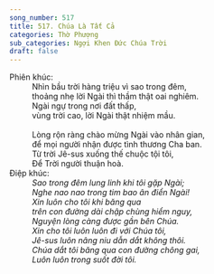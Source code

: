 ```yaml
---
song_number: 517
title: 517. Chúa Là Tất Cả
categories: Thờ Phượng
sub_categories: Ngợi Khen Đức Chúa Trời
draft: false
---
```

<dl><dt>Phiên khúc: </dt><dd data-verse="1">Nhìn bầu trời hàng triệu vì sao trong đêm, <br/>thoảng nhẹ lời Ngài thì thầm thật oai nghiêm. <br/>Ngài ngự trong nơi đất thấp, <br/>vùng trời cao, lời Ngài thật nhiệm mầu. <br/><br/>Lòng rộn ràng chào mừng Ngài vào nhân gian, <br/>để mọi người nhận được tình thương Cha ban. <br/>Từ trời Jê-sus xuống thế chuộc tội tôi, <br/>Để Trời người thuận hoà. </dd><dt>Điệp khúc:</dt><dd data-chorus="1"><em>Sao trong đêm lung linh khi tôi gặp Ngài; <br/>Nghe nao nao trong tim bao ân điển Ngài! <br/>Xin luôn cho tôi khi băng qua <br/>trên con đường dài chập chùng hiểm nguy, <br/>Nguyện lòng càng được gần bên Chúa. <br/>Xin cho tôi luôn luôn đi với Chúa tôi, <br/>Jê-sus luôn nâng niu dẫn dắt không thôi. <br/>Chúa dắt tôi băng qua con đường chông gai, <br/>Luôn luôn trong suốt đời tôi. </em></dd></dl>